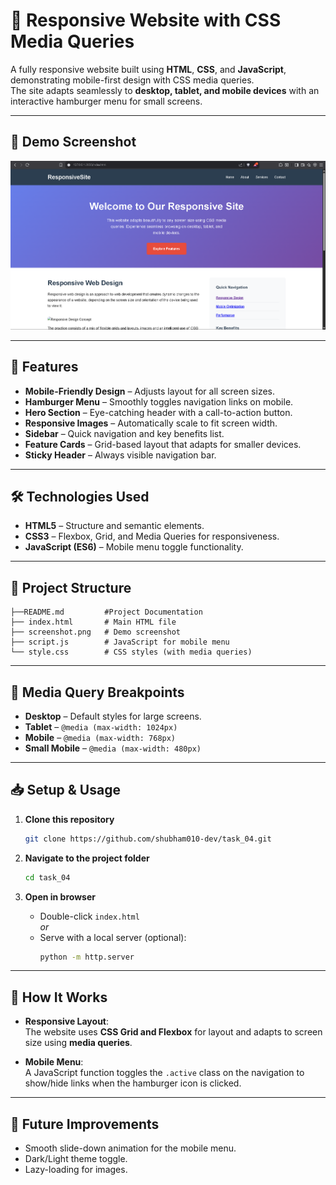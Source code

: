 # 📱 Responsive Website with CSS Media Queries

A fully responsive website built using **HTML**, **CSS**, and **JavaScript**, demonstrating mobile-first design with CSS media queries.  
The site adapts seamlessly to **desktop, tablet, and mobile devices** with an interactive hamburger menu for small screens.

---

## 📸 Demo Screenshot

![Responsive Website Demo](./screenshot.png)  

---

## 🚀 Features

- **Mobile-Friendly Design** – Adjusts layout for all screen sizes.
- **Hamburger Menu** – Smoothly toggles navigation links on mobile.
- **Hero Section** – Eye-catching header with a call-to-action button.
- **Responsive Images** – Automatically scale to fit screen width.
- **Sidebar** – Quick navigation and key benefits list.
- **Feature Cards** – Grid-based layout that adapts for smaller devices.
- **Sticky Header** – Always visible navigation bar.

---

## 🛠️ Technologies Used

- **HTML5** – Structure and semantic elements.
- **CSS3** – Flexbox, Grid, and Media Queries for responsiveness.
- **JavaScript (ES6)** – Mobile menu toggle functionality.

---

## 📂 Project Structure

```
├──README.md         #Project Documentation
├── index.html       # Main HTML file
├── screenshot.png   # Demo screenshot
├── script.js        # JavaScript for mobile menu
└── style.css        # CSS styles (with media queries)
```

---

## 📏 Media Query Breakpoints

- **Desktop** – Default styles for large screens.
- **Tablet** – `@media (max-width: 1024px)`
- **Mobile** – `@media (max-width: 768px)`
- **Small Mobile** – `@media (max-width: 480px)`

---

## 📥 Setup & Usage

1. **Clone this repository**
   ```bash
   git clone https://github.com/shubham010-dev/task_04.git
   ```

2. **Navigate to the project folder**
   ```bash
   cd task_04
   ```

3. **Open in browser**
   - Double-click `index.html`  
   *or*
   - Serve with a local server (optional):
     ```bash
     python -m http.server
     ```

---

## 📌 How It Works

- **Responsive Layout**:  
  The website uses **CSS Grid and Flexbox** for layout and adapts to screen size using **media queries**.

- **Mobile Menu**:  
  A JavaScript function toggles the `.active` class on the navigation to show/hide links when the hamburger icon is clicked.

---

## 🔮 Future Improvements

- Smooth slide-down animation for the mobile menu.
- Dark/Light theme toggle.
- Lazy-loading for images.
